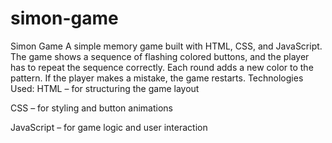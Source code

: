 # simon-game
Simon Game A simple memory game built with HTML, CSS, and JavaScript. The game shows a sequence of flashing colored buttons, and the player has to repeat the sequence correctly. Each round adds a new color to the pattern. If the player makes a mistake, the game restarts.
Technologies Used:
HTML – for structuring the game layout

CSS – for styling and button animations

JavaScript – for game logic and user interaction
